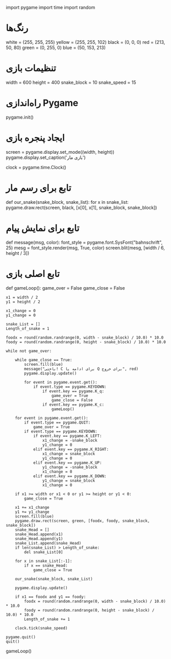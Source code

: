 import pygame
import time
import random

# رنگ‌ها
white = (255, 255, 255)
yellow = (255, 255, 102)
black = (0, 0, 0)
red = (213, 50, 80)
green = (0, 255, 0)
blue = (50, 153, 213)

# تنظیمات بازی
width = 600
height = 400
snake_block = 10
snake_speed = 15

# راه‌اندازی Pygame
pygame.init()

# ایجاد پنجره بازی
screen = pygame.display.set_mode((width, height))
pygame.display.set_caption('بازی مار')

clock = pygame.time.Clock()

# تابع برای رسم مار
def our_snake(snake_block, snake_list):
    for x in snake_list:
        pygame.draw.rect(screen, black, [x[0], x[1], snake_block, snake_block])

# تابع برای نمایش پیام
def message(msg, color):
    font_style = pygame.font.SysFont("bahnschrift", 25)
    mesg = font_style.render(msg, True, color)
    screen.blit(mesg, [width / 6, height / 3])

# تابع اصلی بازی
def gameLoop():
    game_over = False
    game_close = False

    x1 = width / 2
    y1 = height / 2

    x1_change = 0
    y1_change = 0

    snake_List = []
    Length_of_snake = 1

    foodx = round(random.randrange(0, width - snake_block) / 10.0) * 10.0
    foody = round(random.randrange(0, height - snake_block) / 10.0) * 10.0

    while not game_over:

        while game_close == True:
            screen.fill(blue)
            message("باختی! C برای ادامه یا Q برای خروج", red)
            pygame.display.update()

            for event in pygame.event.get():
                if event.type == pygame.KEYDOWN:
                    if event.key == pygame.K_q:
                        game_over = True
                        game_close = False
                    if event.key == pygame.K_c:
                        gameLoop()

        for event in pygame.event.get():
            if event.type == pygame.QUIT:
                game_over = True
            if event.type == pygame.KEYDOWN:
                if event.key == pygame.K_LEFT:
                    x1_change = -snake_block
                    y1_change = 0
                elif event.key == pygame.K_RIGHT:
                    x1_change = snake_block
                    y1_change = 0
                elif event.key == pygame.K_UP:
                    y1_change = -snake_block
                    x1_change = 0
                elif event.key == pygame.K_DOWN:
                    y1_change = snake_block
                    x1_change = 0

        if x1 >= width or x1 < 0 or y1 >= height or y1 < 0:
            game_close = True

        x1 += x1_change
        y1 += y1_change
        screen.fill(blue)
        pygame.draw.rect(screen, green, [foodx, foody, snake_block, snake_block])
        snake_Head = []
        snake_Head.append(x1)
        snake_Head.append(y1)
        snake_List.append(snake_Head)
        if len(snake_List) > Length_of_snake:
            del snake_List[0]

        for x in snake_List[:-1]:
            if x == snake_Head:
                game_close = True

        our_snake(snake_block, snake_List)

        pygame.display.update()

        if x1 == foodx and y1 == foody:
            foodx = round(random.randrange(0, width - snake_block) / 10.0) * 10.0
            foody = round(random.randrange(0, height - snake_block) / 10.0) * 10.0
            Length_of_snake += 1

        clock.tick(snake_speed)

    pygame.quit()
    quit()

gameLoop()

